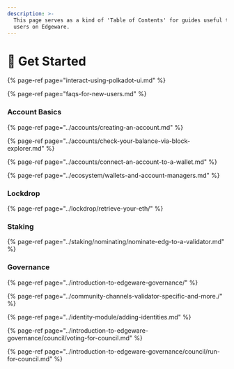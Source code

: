 ```yaml
---
description: >-
  This page serves as a kind of 'Table of Contents' for guides useful to new
  users on Edgeware.
---
```


# 🎊 Get Started



{% page-ref page="interact-using-polkadot-ui.md" %}

{% page-ref page="faqs-for-new-users.md" %}



### Account Basics

{% page-ref page="../accounts/creating-an-account.md" %}

{% page-ref page="../accounts/check-your-balance-via-block-explorer.md" %}

{% page-ref page="../accounts/connect-an-account-to-a-wallet.md" %}

{% page-ref page="../ecosystem/wallets-and-account-managers.md" %}

### Lockdrop

{% page-ref page="../lockdrop/retrieve-your-eth/" %}

### Staking

{% page-ref page="../staking/nominating/nominate-edg-to-a-validator.md" %}

### Governance

{% page-ref page="../introduction-to-edgeware-governance/" %}

{% page-ref page="../community-channels-validator-specific-and-more./" %}

{% page-ref page="../identity-module/adding-identities.md" %}

{% page-ref page="../introduction-to-edgeware-governance/council/voting-for-council.md" %}

{% page-ref page="../introduction-to-edgeware-governance/council/run-for-council.md" %}



